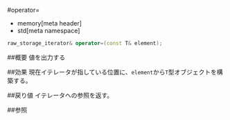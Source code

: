 #operator=
* memory[meta header]
* std[meta namespace]

```cpp
raw_storage_iterator& operator=(const T& element);
```

##概要
値を出力する


##効果
現在イテレータが指している位置に、`element`から`T`型オブジェクトを構築する。


##戻り値
イテレータへの参照を返す。


##参照


